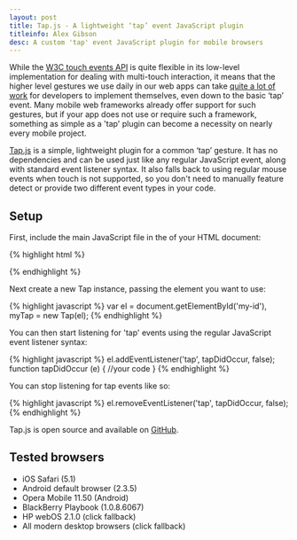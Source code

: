 ```yaml
---
layout: post
title: Tap.js - A lightweight ‘tap’ event JavaScript plugin
titleinfo: Alex Gibson
desc: A custom 'tap' event JavaScript plugin for mobile browsers
---
```


While the [W3C touch events API](http://www.w3.org/TR/touch-events/) is quite flexible in its low-level implementation for dealing with multi-touch interaction, it means that the higher level gestures we use daily in our web apps can take [quite a lot of work](http://alxgbsn.co.uk/2011/08/16/event-delegation-for-touch-events-in-javascript/) for developers to implement themselves, even down to the basic ‘tap’ event. Many mobile web frameworks already offer support for such gestures, but if your app does not use or require such a framework, something as simple as a 'tap' plugin can become a necessity on nearly every mobile project.

[Tap.js](https://github.com/alexgibson/tap.js) is a simple, lightweight plugin for a common ‘tap’ gesture. It has no dependencies and can be used just like any regular JavaScript event, along with standard event listener syntax. It also falls back to using regular mouse events when touch is not supported, so you don't need to manually feature detect or provide two different event types in your code.

Setup
-----

First, include the main JavaScript file in the <head> of your HTML document:

{% highlight html %}
<script src="tap.js"></script>
{% endhighlight %}

Next create a new Tap instance, passing the element you want to use:

{% highlight javascript %}
var el = document.getElementById('my-id'),
    myTap = new Tap(el);
{% endhighlight %}
    	
You can then start listening for 'tap' events using the regular JavaScript event listener syntax:

{% highlight javascript %}
el.addEventListener('tap', tapDidOccur, false); 
function tapDidOccur (e) {
    //your code
}
{% endhighlight %}
    
You can stop listening for tap events like so:

{% highlight javascript %}
el.removeEventListener('tap', tapDidOccur, false);
{% endhighlight %}
	
Tap.js is open source and available on [GitHub](https://github.com/alexgibson/tap.js).

Tested browsers
---------------

* iOS Safari (5.1)
* Android default browser (2.3.5)
* Opera Mobile 11.50 (Android)
* BlackBerry Playbook (1.0.8.6067)
* HP webOS 2.1.0 (click fallback)
* All modern desktop browsers (click fallback)